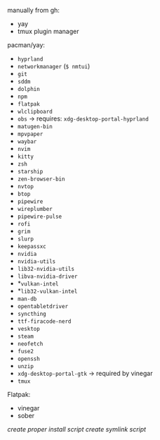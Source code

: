 manually from gh:
- yay
- tmux plugin manager

pacman/yay:
- `hyprland`
- `networkmanager` (`$ nmtui`)
- `git`
- `sddm`
- `dolphin`
- `npm`
- `flatpak`
- `wlclipboard`
- `obs` -> requires: `xdg-desktop-portal-hyprland`
- `matugen-bin`
- `mpvpaper`
- `waybar`
- `nvim`
- `kitty`
- `zsh`
- `starship`
- `zen-browser-bin`
- `nvtop`
- `btop`
- `pipewire`
- `wireplumber`
- `pipewire-pulse`
- `rofi`
- `grim`
- `slurp`
- `keepassxc`
- `nvidia`
- `nvidia-utils`
- `lib32-nvidia-utils`
- `libva-nvidia-driver`
- *`vulkan-intel`
- *`lib32-vulkan-intel`
- `man-db`
- `opentabletdriver`
- `syncthing`
- `ttf-firacode-nerd`
- `vesktop`
- `steam`
- `neofetch`
- `fuse2`
- `openssh`
- `unzip`
- `xdg-desktop-portal-gtk` -> required by vinegar
- `tmux`

Flatpak:
- vinegar
- sober

*create proper install script*
*create symlink script*
